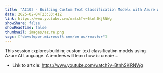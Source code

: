 ```yaml
---
title: "AI102 - Building Custom Text Classification Models with Azure AI Language"
date: 2025-02-04T23:03:41Z
link: https://www.youtube.com/watch?v=BtnhSKjRNWg
showShare: false
showReadTime: false
thumbnail: images/azure.png
tags: ["developer.microsoft.com/en-us/reactor"]
---
```

This session explores building custom text classification models using Azure AI Language. Attendees will learn how to create ...

- Link to article: https://www.youtube.com/watch?v=BtnhSKjRNWg